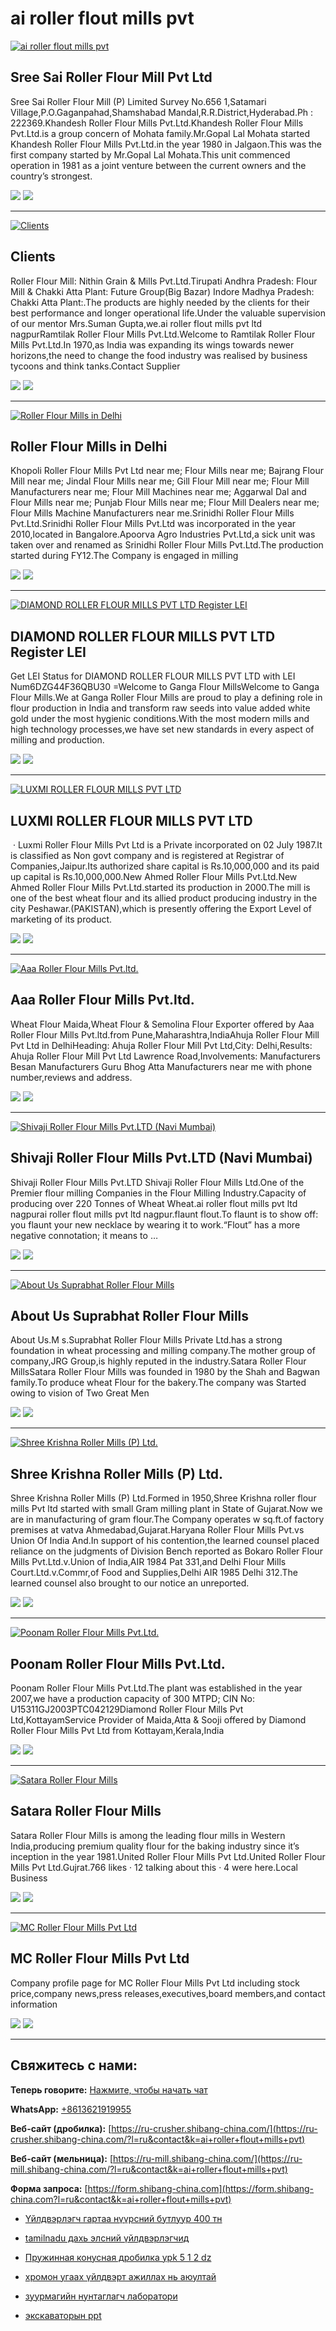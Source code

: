 # ai roller flout mills pvt

<a href="https://swt.shibang-china.com/?l=ru&img&k=ai+roller+flout+mills+pvt" target="_blank">![ai roller flout mills pvt](http://static.shibang-china.com/all-800x300/1312.jpg)</a>

## Sree Sai Roller Flour Mill Pvt Ltd
Sree Sai Roller Flour Mill (P) Limited Survey No.656 1,Satamari Village,P.O.Gaganpahad,Shamshabad Mandal,R.R.District,Hyderabad.Ph : 222369.Khandesh Roller Flour Mills Pvt.Ltd.Khandesh Roller Flour Mills Pvt.Ltd.is a group concern of Mohata family.Mr.Gopal Lal Mohata started Khandesh Roller Flour Mills Pvt.Ltd.in the year 1980 in Jalgaon.This was the first company started by Mr.Gopal Lal Mohata.This unit commenced operation in 1981 as a joint venture between the current owners and the country’s strongest.


<a href="https://whatsapp.shibangsoft.com/WhatsApp.php" target="_blank" title="WhatsApp">![](http://static.shibang-china.com/icon/whatsapp.png)</a> <a href="https://swt.shibang-china.com/?l=ru&icon&k=ai+roller+flout+mills+pvt" target="_blank">![](http://static.shibang-china.com/icon/chat-ru.png)</a>

---

<a href="https://swt.shibang-china.com/?l=ru&img&k=ai+roller+flout+mills+pvt" target="_blank">![Clients](http://static.shibang-china.com/all-800x300/404.jpg)</a>

## Clients
Roller Flour Mill: Nithin Grain &amp; Mills Pvt.Ltd.Tirupati Andhra Pradesh: Flour Mill &amp; Chakki Atta Plant: Future Group(Big Bazar) Indore Madhya Pradesh: Chakki Atta Plant:.The products are highly needed by the clients for their best performance and longer operational life.Under the valuable supervision of our mentor Mrs.Suman Gupta,we.ai roller flout mills pvt ltd nagpurRamtilak Roller Flour Mills Pvt.Ltd.Welcome to Ramtilak Roller Flour Mills Pvt.Ltd.In 1970,as India was expanding its wings towards newer horizons,the need to change the food industry was realised by business tycoons and think tanks.Contact Supplier


<a href="https://whatsapp.shibangsoft.com/WhatsApp.php" target="_blank" title="WhatsApp">![](http://static.shibang-china.com/icon/whatsapp.png)</a> <a href="https://swt.shibang-china.com/?l=ru&icon&k=ai+roller+flout+mills+pvt" target="_blank">![](http://static.shibang-china.com/icon/chat-ru.png)</a>

---

<a href="https://swt.shibang-china.com/?l=ru&img&k=ai+roller+flout+mills+pvt" target="_blank">![Roller Flour Mills in Delhi](http://static.shibang-china.com/all-800x300/1168.jpg)</a>

## Roller Flour Mills in Delhi
Khopoli Roller Flour Mills Pvt Ltd near me; Flour Mills near me; Bajrang Flour Mill near me; Jindal Flour Mills near me; Gill Flour Mill near me; Flour Mill Manufacturers near me; Flour Mill Machines near me; Aggarwal Dal and Flour Mills near me; Punjab Flour Mills near me; Flour Mill Dealers near me; Flour Mills Machine Manufacturers near me.Srinidhi Roller Flour Mills Pvt.Ltd.Srinidhi Roller Flour Mills Pvt.Ltd was incorporated in the year 2010,located in Bangalore.Apoorva Agro Industries Pvt.Ltd,a sick unit was taken over and renamed as Srinidhi Roller Flour Mills Pvt.Ltd.The production started during FY12.The Company is engaged in milling


<a href="https://whatsapp.shibangsoft.com/WhatsApp.php" target="_blank" title="WhatsApp">![](http://static.shibang-china.com/icon/whatsapp.png)</a> <a href="https://swt.shibang-china.com/?l=ru&icon&k=ai+roller+flout+mills+pvt" target="_blank">![](http://static.shibang-china.com/icon/chat-ru.png)</a>

---

<a href="https://swt.shibang-china.com/?l=ru&img&k=ai+roller+flout+mills+pvt" target="_blank">![DIAMOND ROLLER FLOUR MILLS PVT LTD Register LEI](http://static.shibang-china.com/all-800x300/415.jpg)</a>

## DIAMOND ROLLER FLOUR MILLS PVT LTD Register LEI
Get LEI Status for DIAMOND ROLLER FLOUR MILLS PVT LTD with LEI Num6DZG44F36QBU30 =Welcome to Ganga Flour MillsWelcome to Ganga Flour Mills.We at Ganga Roller Flour Mills are proud to play a defining role in flour production in India and transform raw seeds into value added white gold under the most hygienic conditions.With the most modern mills and high technology processes,we have set new standards in every aspect of milling and production.


<a href="https://whatsapp.shibangsoft.com/WhatsApp.php" target="_blank" title="WhatsApp">![](http://static.shibang-china.com/icon/whatsapp.png)</a> <a href="https://swt.shibang-china.com/?l=ru&icon&k=ai+roller+flout+mills+pvt" target="_blank">![](http://static.shibang-china.com/icon/chat-ru.png)</a>

---

<a href="https://swt.shibang-china.com/?l=ru&img&k=ai+roller+flout+mills+pvt" target="_blank">![LUXMI ROLLER FLOUR MILLS PVT LTD](http://static.shibang-china.com/all-800x300/1352.jpg)</a>

## LUXMI ROLLER FLOUR MILLS PVT LTD
&nbsp;&#0183;&#32;Luxmi Roller Flour Mills Pvt Ltd is a Private incorporated on 02 July 1987.It is classified as Non govt company and is registered at Registrar of Companies,Jaipur.Its authorized share capital is Rs.10,000,000 and its paid up capital is Rs.10,000,000.New Ahmed Roller Flour Mills Pvt.Ltd.New Ahmed Roller Flour Mills Pvt.Ltd.started its production in 2000.The mill is one of the best wheat flour and its allied product producing industry in the city Peshawar.(PAKISTAN),which is presently offering the Export Level of marketing of its product.


<a href="https://whatsapp.shibangsoft.com/WhatsApp.php" target="_blank" title="WhatsApp">![](http://static.shibang-china.com/icon/whatsapp.png)</a> <a href="https://swt.shibang-china.com/?l=ru&icon&k=ai+roller+flout+mills+pvt" target="_blank">![](http://static.shibang-china.com/icon/chat-ru.png)</a>

---

<a href="https://swt.shibang-china.com/?l=ru&img&k=ai+roller+flout+mills+pvt" target="_blank">![Aaa Roller Flour Mills Pvt.ltd.](http://static.shibang-china.com/all-800x300/734.jpg)</a>

## Aaa Roller Flour Mills Pvt.ltd.
Wheat Flour Maida,Wheat Flour &amp; Semolina Flour Exporter offered by Aaa Roller Flour Mills Pvt.ltd.from Pune,Maharashtra,IndiaAhuja Roller Flour Mill Pvt Ltd in DelhiHeading: Ahuja Roller Flour Mill Pvt Ltd,City: Delhi,Results: Ahuja Roller Flour Mill Pvt Ltd Lawrence Road,Involvements: Manufacturers Besan Manufacturers Guru Bhog Atta Manufacturers near me with phone number,reviews and address.


<a href="https://whatsapp.shibangsoft.com/WhatsApp.php" target="_blank" title="WhatsApp">![](http://static.shibang-china.com/icon/whatsapp.png)</a> <a href="https://swt.shibang-china.com/?l=ru&icon&k=ai+roller+flout+mills+pvt" target="_blank">![](http://static.shibang-china.com/icon/chat-ru.png)</a>

---

<a href="https://swt.shibang-china.com/?l=ru&img&k=ai+roller+flout+mills+pvt" target="_blank">![Shivaji Roller Flour Mills Pvt.LTD (Navi Mumbai)](http://static.shibang-china.com/all-800x300/90.jpg)</a>

## Shivaji Roller Flour Mills Pvt.LTD (Navi Mumbai)
Shivaji Roller Flour Mills Pvt.LTD Shivaji Roller Flour Mills Ltd.One of the Premier flour milling Companies in the Flour Milling Industry.Capacity of producing over 220 Tonnes of Wheat Wheat.ai roller flout mills pvt ltd nagpurai roller flout mills pvt ltd nagpur.flaunt flout.To flaunt is to show off: you flaunt your new necklace by wearing it to work.“Flout” has a more negative connotation; it means to …


<a href="https://whatsapp.shibangsoft.com/WhatsApp.php" target="_blank" title="WhatsApp">![](http://static.shibang-china.com/icon/whatsapp.png)</a> <a href="https://swt.shibang-china.com/?l=ru&icon&k=ai+roller+flout+mills+pvt" target="_blank">![](http://static.shibang-china.com/icon/chat-ru.png)</a>

---

<a href="https://swt.shibang-china.com/?l=ru&img&k=ai+roller+flout+mills+pvt" target="_blank">![About Us Suprabhat Roller Flour Mills](http://static.shibang-china.com/all-800x300/600.jpg)</a>

## About Us Suprabhat Roller Flour Mills
About Us.M s.Suprabhat Roller Flour Mills Private Ltd.has a strong foundation in wheat processing and milling company.The mother group of company,JRG Group,is highly reputed in the industry.Satara Roller Flour MillsSatara Roller Flour Mills was founded in 1980 by the Shah and Bagwan family.To produce wheat Flour for the bakery.The company was Started owing to vision of Two Great Men


<a href="https://whatsapp.shibangsoft.com/WhatsApp.php" target="_blank" title="WhatsApp">![](http://static.shibang-china.com/icon/whatsapp.png)</a> <a href="https://swt.shibang-china.com/?l=ru&icon&k=ai+roller+flout+mills+pvt" target="_blank">![](http://static.shibang-china.com/icon/chat-ru.png)</a>

---

<a href="https://swt.shibang-china.com/?l=ru&img&k=ai+roller+flout+mills+pvt" target="_blank">![Shree Krishna Roller Mills (P) Ltd.](http://static.shibang-china.com/all-800x300/351.jpg)</a>

## Shree Krishna Roller Mills (P) Ltd.
Shree Krishna Roller Mills (P) Ltd.Formed in 1950,Shree Krishna roller flour mills Pvt ltd started with small Gram milling plant in State of Gujarat.Now we are in manufacturing of gram flour.The Company operates w sq.ft.of factory premises at vatva Ahmedabad,Gujarat.Haryana Roller Flour Mills Pvt.vs Union Of India And.In support of his contention,the learned counsel placed reliance on the judgments of Division Bench reported as Bokaro Roller Flour Mills Pvt.Ltd.v.Union of India,AIR 1984 Pat 331,and Delhi Flour Mills Court.Ltd.v.Commr,of Food and Supplies,Delhi AIR 1985 Delhi 312.The learned counsel also brought to our notice an unreported.


<a href="https://whatsapp.shibangsoft.com/WhatsApp.php" target="_blank" title="WhatsApp">![](http://static.shibang-china.com/icon/whatsapp.png)</a> <a href="https://swt.shibang-china.com/?l=ru&icon&k=ai+roller+flout+mills+pvt" target="_blank">![](http://static.shibang-china.com/icon/chat-ru.png)</a>

---

<a href="https://swt.shibang-china.com/?l=ru&img&k=ai+roller+flout+mills+pvt" target="_blank">![Poonam Roller Flour Mills Pvt.Ltd.](http://static.shibang-china.com/all-800x300/1196.jpg)</a>

## Poonam Roller Flour Mills Pvt.Ltd.
Poonam Roller Flour Mills Pvt.Ltd.The plant was established in the year 2007,we have a production capacity of 300 MTPD; CIN No: U15311GJ2003PTC042129Diamond Roller Flour Mills Pvt Ltd,KottayamService Provider of Maida,Atta &amp; Sooji offered by Diamond Roller Flour Mills Pvt Ltd from Kottayam,Kerala,India


<a href="https://whatsapp.shibangsoft.com/WhatsApp.php" target="_blank" title="WhatsApp">![](http://static.shibang-china.com/icon/whatsapp.png)</a> <a href="https://swt.shibang-china.com/?l=ru&icon&k=ai+roller+flout+mills+pvt" target="_blank">![](http://static.shibang-china.com/icon/chat-ru.png)</a>

---

<a href="https://swt.shibang-china.com/?l=ru&img&k=ai+roller+flout+mills+pvt" target="_blank">![Satara Roller Flour Mills](http://static.shibang-china.com/all-800x300/874.jpg)</a>

## Satara Roller Flour Mills
Satara Roller Flour Mills is among the leading flour mills in Western India,producing premium quality flour for the baking industry since it’s inception in the year 1981.United Roller Flour Mills Pvt Ltd.United Roller Flour Mills Pvt Ltd.Gujrat.766 likes &#183; 12 talking about this &#183; 4 were here.Local Business


<a href="https://whatsapp.shibangsoft.com/WhatsApp.php" target="_blank" title="WhatsApp">![](http://static.shibang-china.com/icon/whatsapp.png)</a> <a href="https://swt.shibang-china.com/?l=ru&icon&k=ai+roller+flout+mills+pvt" target="_blank">![](http://static.shibang-china.com/icon/chat-ru.png)</a>

---

<a href="https://swt.shibang-china.com/?l=ru&img&k=ai+roller+flout+mills+pvt" target="_blank">![MC Roller Flour Mills Pvt Ltd](http://static.shibang-china.com/all-800x300/92.jpg)</a>

## MC Roller Flour Mills Pvt Ltd
Company profile page for MC Roller Flour Mills Pvt Ltd including stock price,company news,press releases,executives,board members,and contact information

<a href="https://whatsapp.shibangsoft.com/WhatsApp.php" target="_blank" title="WhatsApp">![](http://static.shibang-china.com/icon/whatsapp.png)</a> <a href="https://swt.shibang-china.com/?l=ru&icon&k=ai+roller+flout+mills+pvt" target="_blank">![](http://static.shibang-china.com/icon/chat-ru.png)</a>

---
## Свяжитесь с нами:

**Теперь говорите:** [Нажмите, чтобы начать чат](https://swt.shibang-china.com?l=ru&contact&k=ai+roller+flout+mills+pvt)

**WhatsApp:**  [+8613621919955](https://whatsapp.shibangsoft.com/WhatsApp.php)

**Веб-сайт (дробилка):** [https://ru-crusher.shibang-china.com/](https://ru-crusher.shibang-china.com/?l=ru&contact&k=ai+roller+flout+mills+pvt)

**Веб-сайт (мельница):** [https://ru-mill.shibang-china.com/](https://ru-mill.shibang-china.com/?l=ru&contact&k=ai+roller+flout+mills+pvt)

**Форма запроса:** [https://form.shibang-china.com](https://form.shibang-china.com?l=ru&contact&k=ai+roller+flout+mills+pvt)

* [Үйлдвэрлэгч гартаа нүүрсний бутлуур 400 тн](../126/%D2%AE%D0%B9%D0%BB%D0%B4%D0%B2%D1%8D%D1%80%D0%BB%D1%8D%D0%B3%D1%87%20%D0%B3%D0%B0%D1%80%D1%82%D0%B0%D0%B0%20%D0%BD%D2%AF%D2%AF%D1%80%D1%81%D0%BD%D0%B8%D0%B9%20%D0%B1%D1%83%D1%82%D0%BB%D1%83%D1%83%D1%80%20400%20%D1%82%D0%BD.md)

* [tamilnadu дахь элсний үйлдвэрлэгчид](../129/tamilnadu%20%D0%B4%D0%B0%D1%85%D1%8C%20%D1%8D%D0%BB%D1%81%D0%BD%D0%B8%D0%B9%20%D2%AF%D0%B9%D0%BB%D0%B4%D0%B2%D1%8D%D1%80%D0%BB%D1%8D%D0%B3%D1%87%D0%B8%D0%B4.md)

* [Пружинная конусная дробилка ypk 5 1 2 dz](../126/%D0%9F%D1%80%D1%83%D0%B6%D0%B8%D0%BD%D0%BD%D0%B0%D1%8F%20%D0%BA%D0%BE%D0%BD%D1%83%D1%81%D0%BD%D0%B0%D1%8F%20%D0%B4%D1%80%D0%BE%D0%B1%D0%B8%D0%BB%D0%BA%D0%B0%20ypk%205%201%202%20dz.md)

* [хромон угаах үйлдвэрт ажиллах нь аюултай](../129/%D1%85%D1%80%D0%BE%D0%BC%D0%BE%D0%BD%20%D1%83%D0%B3%D0%B0%D0%B0%D1%85%20%D2%AF%D0%B9%D0%BB%D0%B4%D0%B2%D1%8D%D1%80%D1%82%20%D0%B0%D0%B6%D0%B8%D0%BB%D0%BB%D0%B0%D1%85%20%D0%BD%D1%8C%20%D0%B0%D1%8E%D1%83%D0%BB%D1%82%D0%B0%D0%B9.md)

* [зуурмагийн нунтаглагч лаборатори](../127/%D0%B7%D1%83%D1%83%D1%80%D0%BC%D0%B0%D0%B3%D0%B8%D0%B9%D0%BD%20%D0%BD%D1%83%D0%BD%D1%82%D0%B0%D0%B3%D0%BB%D0%B0%D0%B3%D1%87%20%D0%BB%D0%B0%D0%B1%D0%BE%D1%80%D0%B0%D1%82%D0%BE%D1%80%D0%B8.md)

* [экскаваторын ppt](../128/%D1%8D%D0%BA%D1%81%D0%BA%D0%B0%D0%B2%D0%B0%D1%82%D0%BE%D1%80%D1%8B%D0%BD%20ppt.md)